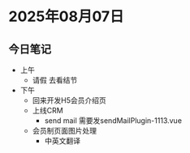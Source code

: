# 2025年08月07日

## 今日笔记
- 上午
  - 请假 去看结节
- 下午
  - 回来开发H5会员介绍页
  - 上线CRM 
    - send mail 需要发sendMailPlugin-1113.vue
  - 会员制页面图片处理
    - 中英文翻译
    
